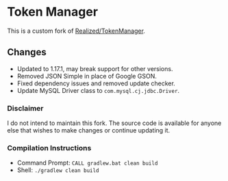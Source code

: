# Token Manager
This is a custom fork of [Realized/TokenManager](https://github.com/Realizedd/TokenManager).

## Changes
- Updated to 1.17.1, may break support for other versions.
- Removed JSON Simple in place of Google GSON.
- Fixed dependency issues and removed update checker.
- Update MySQL Driver class to `com.mysql.cj.jdbc.Driver`.

### Disclaimer
I do not intend to maintain this fork.
The source code is available for anyone else that wishes to make changes or continue updating it.

### Compilation Instructions
- Command Prompt: `CALL gradlew.bat clean build`
- Shell: `./gradlew clean build`
